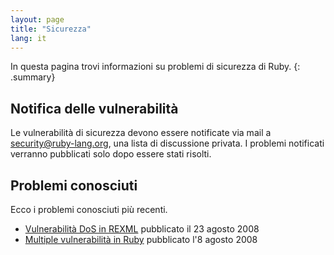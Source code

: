 ```yaml
---
layout: page
title: "Sicurezza"
lang: it
---
```


In questa pagina trovi informazioni su problemi di sicurezza di Ruby.
{: .summary}

## Notifica delle vulnerabilità

Le vulnerabilità di sicurezza devono essere notificate via mail a
security@ruby-lang.org, una lista di discussione privata. I problemi
notificati verranno pubblicati solo dopo essere stati risolti.

## Problemi conosciuti

Ecco i problemi conosciuti più recenti.

* [Vulnerabilità DoS in
  REXML](/it/news/2008/11/14/dos-vulnerability-in-rexml/) pubblicato il
  23 agosto 2008
* [Multiple vulnerabilità in
  Ruby](/it/news/2008/11/14/multiple-vulnerabilities-in-ruby/)
  pubblicato l\'8 agosto 2008

